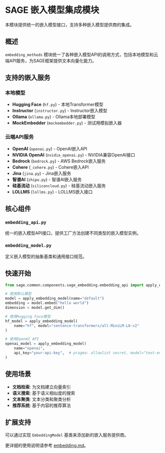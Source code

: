 # SAGE 嵌入模型集成模块

本模块提供统一的嵌入模型接口，支持多种嵌入模型提供商的集成。

## 概述

`embedding_methods` 模块统一了各种嵌入模型API的调用方式，包括本地模型和云端API服务，为SAGE框架提供文本向量化能力。

## 支持的嵌入服务

### 本地模型

- **Hugging Face** (`hf.py`) - 本地Transformer模型
- **Instructor** (`instructor.py`) - Instructor嵌入模型
- **Ollama** (`ollama.py`) - Ollama本地部署模型
- **MockEmbedder** (`mockembedder.py`) - 测试用模拟嵌入器

### 云端API服务

- **OpenAI** (`openai.py`) - OpenAI嵌入API
- **NVIDIA OpenAI** (`nvidia_openai.py`) - NVIDIA兼容OpenAI接口
- **Bedrock** (`bedrock.py`) - AWS Bedrock嵌入服务
- **Cohere** (`_cohere.py`) - Cohere嵌入API
- **Jina** (`jina.py`) - Jina嵌入服务
- **智谱AI** (`zhipu.py`) - 智谱AI嵌入服务
- **硅基流动** (`siliconcloud.py`) - 硅基流动嵌入服务
- **LOLLMS** (`lollms.py`) - LOLLMS嵌入接口

## 核心组件

### `embedding_api.py`

统一的嵌入模型API接口，提供工厂方法创建不同类型的嵌入模型实例。

### `embedding_model.py`

定义嵌入模型的抽象基类和通用接口规范。

## 快速开始

```python
from sage.common.components.sage_embedding.embedding_api import apply_embedding_model

# 使用默认模型
model = apply_embedding_model(name="default")
embedding = model.embed("hello world")
dimension = model.get_dim()

# 使用Hugging Face模型
hf_model = apply_embedding_model(
    name="hf", model="sentence-transformers/all-MiniLM-L6-v2"
)

# 使用OpenAI API
openai_model = apply_embedding_model(
    name="openai",
    api_key="your-api-key",  # pragma: allowlist secret, model="text-embedding-ada-002"
)
```

## 使用场景

- **文档检索**: 为文档建立向量索引
- **语义搜索**: 基于语义相似度的搜索
- **文本聚类**: 文本分类和聚类分析
- **推荐系统**: 基于内容的推荐算法

## 扩展支持

可以通过实现 `EmbeddingModel` 基类来添加新的嵌入服务提供商。

更详细的使用说明请参考 [embedding.md](./embedding.md)。
